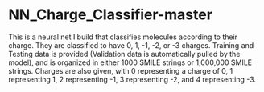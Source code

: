 # NN_Charge_Classifier-master
This is a neural net I build that classifies molecules according to their charge. They are classified to have 0, 1, -1, -2, or -3 charges. Training and Testing data is provided (Validation data is automatically pulled by the model), and is organized in either 1000 SMILE strings or 1,000,000 SMILE strings. Charges are also given, with 0 representing a charge of 0, 1 representing 1, 2 representing -1, 3 representing -2, and 4 representing -3.

